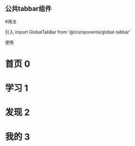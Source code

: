 ## 公共tabbar组件

#用法

引入
import GlobalTabBar from '@/components/global-tabbar'

使用
<GlobalTabBar current={0} />


# 首页 0
# 学习 1
# 发现 2
# 我的 3
